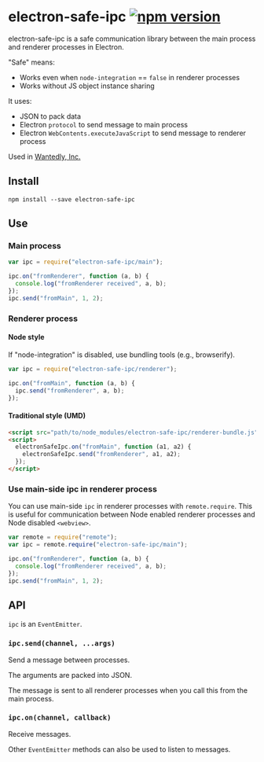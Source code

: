 electron-safe-ipc [![npm version](https://badge.fury.io/js/electron-safe-ipc.svg)](http://badge.fury.io/js/electron-safe-ipc)
================

electron-safe-ipc is a safe communication library between the main process and renderer processes in Electron.

"Safe" means:

* Works even when `node-integration` == `false` in renderer processes
* Works without JS object instance sharing

It uses:

* JSON to pack data
* Electron `protocol` to send message to main process
* Electron `WebContents.executeJavaScript` to send message to renderer process

Used in [Wantedly, Inc.](https://www.wantedly.com/)

Install
----------------

```
npm install --save electron-safe-ipc
```

Use
----------------

### Main process

```js
var ipc = require("electron-safe-ipc/main");

ipc.on("fromRenderer", function (a, b) {
  console.log("fromRenderer received", a, b);
});
ipc.send("fromMain", 1, 2);
```

### Renderer process

#### Node style

If "node-integration" is disabled, use bundling tools (e.g., browserify).

```js
var ipc = require("electron-safe-ipc/renderer");

ipc.on("fromMain", function (a, b) {
  ipc.send("fromRenderer", a, b);
});
```

#### Traditional style (UMD)

```html
<script src="path/to/node_modules/electron-safe-ipc/renderer-bundle.js"></script>
<script>
  electronSafeIpc.on("fromMain", function (a1, a2) {
    electronSafeIpc.send("fromRenderer", a1, a2);
  });
</script>
```

### Use main-side ipc in renderer process

You can use main-side `ipc` in renderer processes with `remote.require`.
This is useful for communication between Node enabled renderer processes and Node disabled `<webview>`.

```js
var remote = require("remote");
var ipc = remote.require("electron-safe-ipc/main");

ipc.on("fromRenderer", function (a, b) {
  console.log("fromRenderer received", a, b);
});
ipc.send("fromMain", 1, 2);
```

API
----------------

`ipc` is an `EventEmitter`.

### `ipc.send(channel, ...args)`

Send a message between processes.

The arguments are packed into JSON.

The message is sent to all renderer processes when you call this from the main process.

### `ipc.on(channel, callback)`

Receive messages.

Other `EventEmitter` methods can also be used to listen to messages.
